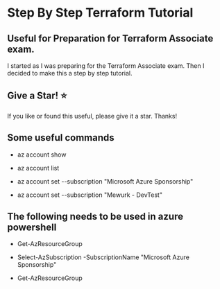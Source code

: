 # Step By Step Terraform Tutorial

## Useful for Preparation for Terraform Associate exam.
I started as I was preparing for the Terraform Associate exam.
Then I decided to make this a step by step tutorial.

## Give a Star! :star:
If you like or found this useful, please give it a star. Thanks!

## Some useful commands

- az account show

- az account list

- az account set --subscription "Microsoft Azure Sponsorship"

- az account set --subscription "Mewurk - DevTest"

## The following needs to be used in azure powershell

- Get-AzResourceGroup

- Select-AzSubscription -SubscriptionName "Microsoft Azure Sponsorship"

- Get-AzResourceGroup


